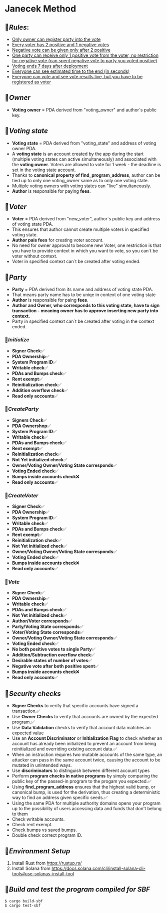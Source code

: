# **Janecek Method**

## 🍇***Rules***:
- <u>Only owner can register party into the vote</u>
- <u>Every voter has 2 positive and 1 negative votes</u>
- <u>Negative vote can be given only after 2 positive</u>
- <u>One party can receive only 1 positive vote from the voter, no restriction for negative vote (can spent negative vote to party you voted positive)</u>
- <u>Voting ends 7 days after deployment</u>
- <u>Everyone can see estimated time to the end (in seconds)</u>
- <u>Everyone can vote and see vote results live, but you have to be registered as voter</u>

## 🍉***Owner***
- **Voting owner** = PDA derived from "voting_owner" and author`s public key.
## 🍊***Voting state***
- **Voting state** = PDA derived from "voting_state" and address of voting owner PDA.
- A **voting state** is an account created by the app during the start (multiple voting states can active simultaneously) and associated with the **voting owner**. Voters are allowed to vote for 1 week - the deadline is set in the voting state account.
- Thanks to **canonical property of find_program_address**, author can be tied up to only one voting_owner same as to only one voting state.
- Multiple voting owners with voting states can "live" simultaneously.
- **Author** is responsible for paying **fees**.

## 🍋***Voter***
- **Voter** = PDA derived from "new_voter", author`s public key and address of voting state PDA.
- This ensures that author cannot create multiple voters in specified voting state.
- **Author pais fees** for creating voter account. 
- No need for owner approval to become new Voter, one restriction is that you have to provide context in which you want to vote, so you can`t be voter without context.
- Voter in specified context can`t be created after voting ended.
## 🍍***Party***
- **Party** = PDA derived from its name and address of voting state PDA.
- That means party name has to be uniqe in context of one voting state
- **Author** is responsible for paing **fees**.
- **Author and Owner, who corresponds to this voting state, have to sign transaction - meaning owner has to approve inserting new party into context.**
- Party in specified context can`t be created after voting in the context ended.


### 🍎***Initialize***
- **Signer Check**✅
- **PDA Ownership**✅
- **System Program ID**✅
- **Writable check**✅
- **PDAs and Bumps check**✅
- **Rent exempt**✅
- **Reinitialization check**✅
- **Addition overflow check**✅
- **Read only accounts**✅
### 🍓***CreateParty***
- **Signers Check**✅
- **PDA Ownershop**✅
- **System Program ID**✅
- **Writable check**✅
- **PDAs and Bumps check**✅
- **Rent exempt**✅
- **Reinitialization check**✅
- **Not Yet initialized check**✅
- **Owner/Voting Owner/Voting State corresponds**✅
- **Voting Ended check**✅
- **Bumps inside accounts check**❌
- **Read only accounts**✅
### 🥝***CreateVoter***
- **Signer Check**✅
- **PDA Ownership**✅
- **System Program ID**✅
- **Writable check**✅
- **PDAs and Bumps check**✅
- **Rent exempt**✅
- **Reinitialization check**✅
- **Not Yet initialized check**✅
- **Owner/Voting Owner/Voting State corresponds**✅
- **Voting Ended check**✅
- **Bumps inside accounts check**❌
- **Read only accounts**✅
### 🍒***Vote***
- **Signer Check**✅
- **PDA Ownership**✅
- **Writable check**✅
- **PDAs and Bumps check**✅
- **Not Yet initialized check**✅
- **Author/Voter corresponds**✅
- **Party/Voting State corresponds**✅
- **Voter/Voting State corresponds**✅
- **Owner/Voting Owner/Voting State corresponds**✅
- **Voting Ended check**✅
- **No both positive votes to single Party**✅
- **Addition/Subtraction overflow check**✅
- **Desirable states of number of votes**✅
- **Negative vote after both positive spent**✅
- **Bumps inside accounts check**❌
- **Read only accounts**✅


## 🥥***Security checks***
- **Signer Checks** to verify that specific accounts have signed a transaction.✅
- Use **Owner Checks** to verify that accounts are owned by the expected program.✅
- Use **Data Validation** checks to verify that account data matches an expected value
- Use an **Account Discriminator** or **Initialization Flag** to check whether an account has already been initialized to prevent an account from being reinitialized and overriding existing account data.✅
- When an instruction requires two mutable accounts of the same type, an attacker can pass in the same account twice, causing the account to be mutated in unintended ways.
- Use **discriminators** to distinguish between different account types 
- Perform **program checks in native programs** by simply comparing the public key of the passed-in program to the progam you expected.✅
- Using **find_program_address** ensures that the highest valid bump, or canonical bump, is used for the derivation, thus creating a deterministic way to find an address given specific seeds.✅
- Using the same PDA for multiple authority domains opens your program up to the possibility of users accessing data and funds that don't belong to them
- Check writable accounts.
- Check rent exempt.
- Check bumps vs saved bumps.
- Double check correct program ID.




## 🍌***Environment Setup***
1. Install Rust from https://rustup.rs/
2. Install Solana from https://docs.solana.com/cli/install-solana-cli-tools#use-solanas-install-tool

## 🥩***Build and test the program compiled for SBF***
```
$ cargo build-sbf
$ cargo test-sbf
```
